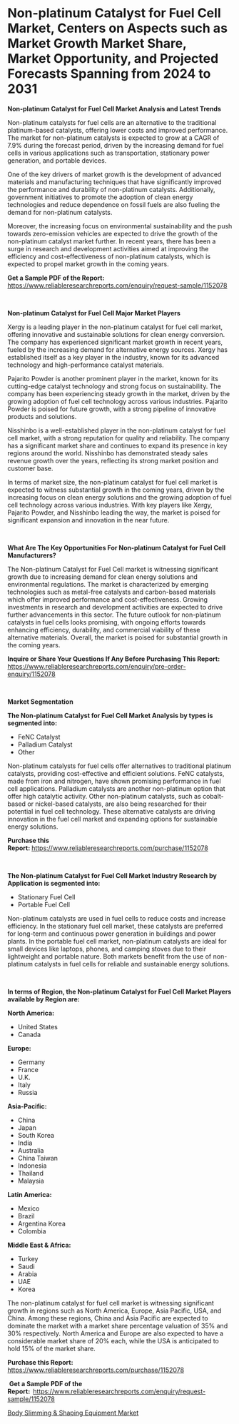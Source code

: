 <p><h1>Non-platinum Catalyst for Fuel Cell Market, Centers on Aspects such as Market Growth Market Share, Market Opportunity, and Projected Forecasts Spanning from 2024 to 2031</h1></p><p><strong>Non-platinum Catalyst for Fuel Cell Market Analysis and Latest Trends</strong></p>
<p><p>Non-platinum catalysts for fuel cells are an alternative to the traditional platinum-based catalysts, offering lower costs and improved performance. The market for non-platinum catalysts is expected to grow at a CAGR of 7.9% during the forecast period, driven by the increasing demand for fuel cells in various applications such as transportation, stationary power generation, and portable devices.</p><p>One of the key drivers of market growth is the development of advanced materials and manufacturing techniques that have significantly improved the performance and durability of non-platinum catalysts. Additionally, government initiatives to promote the adoption of clean energy technologies and reduce dependence on fossil fuels are also fueling the demand for non-platinum catalysts.</p><p>Moreover, the increasing focus on environmental sustainability and the push towards zero-emission vehicles are expected to drive the growth of the non-platinum catalyst market further. In recent years, there has been a surge in research and development activities aimed at improving the efficiency and cost-effectiveness of non-platinum catalysts, which is expected to propel market growth in the coming years.</p></p>
<p><strong>Get a Sample PDF of the Report:&nbsp;</strong> <a href="https://www.reliableresearchreports.com/enquiry/request-sample/1152078">https://www.reliableresearchreports.com/enquiry/request-sample/1152078</a></p>
<p>&nbsp;</p>
<p><strong>Non-platinum Catalyst for Fuel Cell Major Market Players</strong></p>
<p><p>Xergy is a leading player in the non-platinum catalyst for fuel cell market, offering innovative and sustainable solutions for clean energy conversion. The company has experienced significant market growth in recent years, fueled by the increasing demand for alternative energy sources. Xergy has established itself as a key player in the industry, known for its advanced technology and high-performance catalyst materials.</p><p>Pajarito Powder is another prominent player in the market, known for its cutting-edge catalyst technology and strong focus on sustainability. The company has been experiencing steady growth in the market, driven by the growing adoption of fuel cell technology across various industries. Pajarito Powder is poised for future growth, with a strong pipeline of innovative products and solutions.</p><p>Nisshinbo is a well-established player in the non-platinum catalyst for fuel cell market, with a strong reputation for quality and reliability. The company has a significant market share and continues to expand its presence in key regions around the world. Nisshinbo has demonstrated steady sales revenue growth over the years, reflecting its strong market position and customer base.</p><p>In terms of market size, the non-platinum catalyst for fuel cell market is expected to witness substantial growth in the coming years, driven by the increasing focus on clean energy solutions and the growing adoption of fuel cell technology across various industries. With key players like Xergy, Pajarito Powder, and Nisshinbo leading the way, the market is poised for significant expansion and innovation in the near future.</p></p>
<p>&nbsp;</p>
<p><strong>What Are The Key Opportunities For Non-platinum Catalyst for Fuel Cell Manufacturers?</strong></p>
<p><p>The Non-platinum Catalyst for Fuel Cell market is witnessing significant growth due to increasing demand for clean energy solutions and environmental regulations. The market is characterized by emerging technologies such as metal-free catalysts and carbon-based materials which offer improved performance and cost-effectiveness. Growing investments in research and development activities are expected to drive further advancements in this sector. The future outlook for non-platinum catalysts in fuel cells looks promising, with ongoing efforts towards enhancing efficiency, durability, and commercial viability of these alternative materials. Overall, the market is poised for substantial growth in the coming years.</p></p>
<p><strong>Inquire or Share Your Questions If Any Before Purchasing This Report:</strong> <a href="https://www.reliableresearchreports.com/enquiry/pre-order-enquiry/1152078">https://www.reliableresearchreports.com/enquiry/pre-order-enquiry/1152078</a></p>
<p>&nbsp;</p>
<p><strong>Market Segmentation</strong></p>
<p><strong>The Non-platinum Catalyst for Fuel Cell Market Analysis by types is segmented into:</strong></p>
<p><ul><li>FeNC Catalyst</li><li>Palladium Catalyst</li><li>Other</li></ul></p>
<p><p>Non-platinum catalysts for fuel cells offer alternatives to traditional platinum catalysts, providing cost-effective and efficient solutions. FeNC catalysts, made from iron and nitrogen, have shown promising performance in fuel cell applications. Palladium catalysts are another non-platinum option that offer high catalytic activity. Other non-platinum catalysts, such as cobalt-based or nickel-based catalysts, are also being researched for their potential in fuel cell technology. These alternative catalysts are driving innovation in the fuel cell market and expanding options for sustainable energy solutions.</p></p>
<p><strong>Purchase this Report:&nbsp;</strong><a href="https://www.reliableresearchreports.com/purchase/1152078">https://www.reliableresearchreports.com/purchase/1152078</a></p>
<p>&nbsp;</p>
<p><strong>The Non-platinum Catalyst for Fuel Cell Market Industry Research by Application is segmented into:</strong></p>
<p><ul><li>Stationary Fuel Cell</li><li>Portable Fuel Cell</li></ul></p>
<p><p>Non-platinum catalysts are used in fuel cells to reduce costs and increase efficiency. In the stationary fuel cell market, these catalysts are preferred for long-term and continuous power generation in buildings and power plants. In the portable fuel cell market, non-platinum catalysts are ideal for small devices like laptops, phones, and camping stoves due to their lightweight and portable nature. Both markets benefit from the use of non-platinum catalysts in fuel cells for reliable and sustainable energy solutions.</p></p>
<p>&nbsp;</p>
<p><strong>In terms of Region, the Non-platinum Catalyst for Fuel Cell Market Players available by Region are:</strong></p>
<p>
    <p> <strong> North America: </strong>
        <ul>
            <li>United States</li>
            <li>Canada</li>
        </ul>
        </p> 
    <p> <strong> Europe: </strong>
        <ul>
            <li>Germany</li>
            <li>France</li>
            <li>U.K.</li>
            <li>Italy</li>
            <li>Russia</li>
        </ul>
        </p> 
    <p> <strong> Asia-Pacific: </strong>
        <ul>
            <li>China</li>
            <li>Japan</li>
            <li>South Korea</li>
            <li>India</li>
            <li>Australia</li>
            <li>China Taiwan</li>
            <li>Indonesia</li>
            <li>Thailand</li>
            <li>Malaysia</li>
        </ul>
        </p> 
    <p> <strong> Latin America: </strong>
        <ul>
            <li>Mexico</li>
            <li>Brazil</li>
            <li>Argentina Korea</li>
            <li>Colombia</li>
        </ul>
        </p> 
    <p> <strong> Middle East & Africa: </strong>
        <ul>
            <li>Turkey</li>
            <li>Saudi</li>
            <li>Arabia</li>
            <li>UAE</li>
            <li>Korea</li>
        </ul>
    </p>
    </p>
<p><p>The non-platinum catalyst for fuel cell market is witnessing significant growth in regions such as North America, Europe, Asia Pacific, USA, and China. Among these regions, China and Asia Pacific are expected to dominate the market with a market share percentage valuation of 35% and 30% respectively. North America and Europe are also expected to have a considerable market share of 20% each, while the USA is anticipated to hold 15% of the market share.</p></p>
<p><strong>Purchase this Report: </strong><a href="https://www.reliableresearchreports.com/purchase/1152078">https://www.reliableresearchreports.com/purchase/1152078</a></p>
<p>&nbsp;<strong>Get a Sample PDF of the Report:&nbsp;&nbsp;</strong><a href="https://www.reliableresearchreports.com/enquiry/request-sample/1152078">https://www.reliableresearchreports.com/enquiry/request-sample/1152078</a></p>
<p><strong></strong></p>
<p><p><a href="https://bubble-tree-ea4.notion.site/Body-Slimming-Shaping-Equipment-Market-Research-Report-The-Key-To-Successful-Business-Strategy-Fo-b40a431444a04d66b91c89b0d1f7ab79">Body Slimming & Shaping Equipment Market</a></p></p>